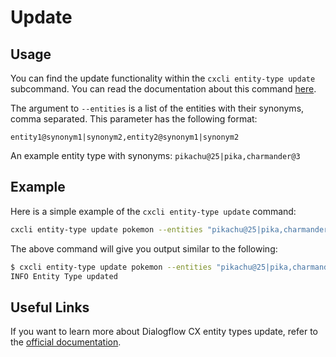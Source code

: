 # Update


## Usage

You can find the update functionality within the `cxcli entity-type update` subcommand. You can read the documentation about this command [here](/cmd/cxcli_entity-type_update).


The argument to `--entities` is a list of the entities with their synonyms, comma separated. This parameter has the following format:
```
entity1@synonym1|synonym2,entity2@synonym1|synonym2
```

An example entity type with synonyms: `pikachu@25|pika,charmander@3`

## Example

Here is a simple example of the `cxcli entity-type update` command:

```sh
cxcli entity-type update pokemon --entities "pikachu@25|pika,charmander@3" --agent-name test-agent --project-id test-cx-346408 --location-id us-central1
```

The above command will give you output similar to the following:

```sh
$ cxcli entity-type update pokemon --entities "pikachu@25|pika,charmander@3" --agent-name test-agent --project-id test-cx-346408 --location-id us-central1
INFO Entity Type updated
```

## Useful Links

If you want to learn more about Dialogflow CX entity types update, refer to the [official documentation](https://cloud.google.com/dialogflow/cx/docs/concept/entity).
